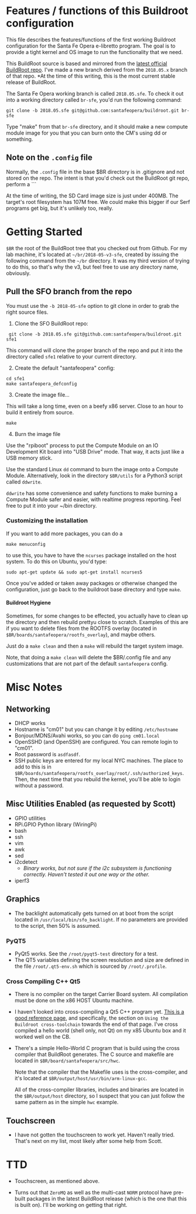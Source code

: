 # Features / functions of this Buildroot configuration

This file describes the features/functions of the first working Buildroot configuration for the Santa Fe Opera e-libretto program.  The goal is to provide a tight kernel and OS image to run the functionality that we need.

This BuildRoot source is based and mirrored from the [latest official BuildRoot repo]( http://git.buildroot.net/buildroot/).  I've made a new branch derived from the ```2018.05.x``` branch of that repo.  *At the time of this writing, this is the most current stable release of BuildRoot.

The Santa Fe Opera working branch is called ```2018.05.sfe```.  To check it out into a working directory called ```br-sfe```, you'd run the following command:

```
git clone -b 2018.05.sfe git@github.com:santafeopera/buildroot.git br-sfe
```

Type "make" from that ```br-sfe``` directory, and it should make a new compute module image for you that you can burn onto the CM's using dd or something.

## Note on the ```.config``` file

Normally, the ```.config``` file in the base $BR directory is in .gitignore and not stored on the repo.  The intent is that you'd check out the BuildRoot git repo, perform a ```

At the time of writing, the SD Card image size is just under 400MB.  The target's root filesystem has 107M free.  We could make this bigger if our Serf programs get big, but it's unlikely too, really.

# Getting Started
```$BR```  the root of the BuildRoot tree that you checked out from Github.  For my lab machine, it's located at ```~/br/2018-05-v3-sfe```, created by issuing the following command from the ```~/br``` directory.  It was my third version of trying to do this, so that's why the v3, but feel free to use any directory name, obviously.

## Pull the SFO branch from the repo

You must use the ```-b 2018-05-sfe``` option to git clone in order to grab the right source files.

1. Clone the SFO BuildRoot repo:
```
 git clone -b 2018.05.sfe git@github.com:santafeopera/buildroot.git sfe1
```

  This command will clone the proper branch of the repo and put it into the directory called ```sfe1``` relative to your current directory.

2. Create the default "santafeopera" config:
```
cd sfe1
make santafeopera_defconfig
```

3. Create the image file...

  This will take a long time, even on a beefy x86 server.  Close to an hour to build it entirely from source.
```
make
```

4. Burn the image file

  Use the "rpiboot" process to put the Compute Module on an IO Development Kit board into "USB Drive" mode.  That way, it acts just like a USB memory stick.

  Use the standard Linux ```dd``` command to burn the image onto a Compute Module.  Alternatively, look in the directory ```$BR/utils``` for a Python3 script called ```ddwrite```.

  ```ddwrite``` has some convenience and safety functions to make burning a Compute Module safer and easier, with realtime progress reporting. Feel free to put it into your ~/bin directory.

### Customizing the installation

If you want to add more packages, you can do a

```
make menuconfig
```

to use this, you have to have the ```ncurses``` package installed on the host system. To do this on Ubuntu, you'd type:

```
sudo apt-get update && sudo apt-get install ncurses5
```

Once you've added or taken away packages or otherwise changed the configuration, just go back to the buildroot base directory and type ```make```.

#### Buildroot Hygiene

Sometimes, for some changes to be effected, you actually have to clean up the directory and then rebuild prettyu close to scratch.  Examples of this are if you want to delete files from the ROOTFS overlay (located in ```$BR/boards/santafeopera/rootfs_overlay```), and maybe others.

Just do a ```make clean``` and then a ```make``` will rebuild the target system image.

Note, that doing a ```make clean``` will delete the $BR/.config file and any customizations that are not part of the default ```santafeopera``` config.

# Misc Notes

## Networking

* DHCP works
* Hostname is "cm01" but you can change it by editing ```/etc/hostname```
* Bonjour/MDNS/Avahi works, so you can do ```ping cm01.local```
* OpenSSHD (and OpenSSH) are configured.  You can remote login to "cm01".
* Root password is ```asdfasdf```.
* SSH public keys are entered for my local NYC machines.  The place to add to this is in ```$BR/boards/santafeopera/rootfs_overlay/root/.ssh/authorized_keys```.  Then, the next time that you rebuild the kernel, you'll be able to login without a password.

## Misc Utilities Enabled (as requested by Scott)

* GPIO utilities
* RPi.GPIO Python library (WiringPi)
* bash
* ssh
* vim
* awk
* sed
* i2cdetect
    * *Binary works, but not sure if the i2c subsystem is functioning correctly. Haven't tested it out one way or the other.*
* iperf3

## Graphics

* The backlight automatically gets turned on at boot from the script located in ```/usr/local/bin/sfo_backlight```.  If no parameters are provided to the script, then 50% is assumed.

### PyQT5
* PyQt5 works. See the ```/root/pyqt5-test``` directory for a test.
* The QT5 variables defining the screen resolution and size are defined in the file ```/root/.qt5-env.sh``` which is sourced by ```/root/.profile```.

### Cross Compiling C++ Qt5

* There is no compiler on the target Carrier Board system.  All compilation must be done on the x86 HOST Ubuntu machine.

* I haven't looked into cross-compiling a Qt5 C++ program yet.  [This is a good reference page](http://www.jumpnowtek.com/rpi/Raspberry-Pi-Systems-with-Buildroot.html), and specifically, the section on ```Using the Buildroot cross-toolchain``` towards the end of that page.  I've cross compiled a hello world (shell only, not Qt) on my x85 Ubuntu box and it worked well on the CB.

* There's a simple Hello-World C program that is build using the cross compiler that BuildRoot generates.  The C source and makefile are located in ```$BR/board/santafeopera/src/hwc```.

  Note that the compiler that the Makefile uses is the cross-compiler, and it's located at ```$BR/output/host/usr/bin/arm-linux-gcc```.

  All of the cross-compiler libraries, includes and binaries are located in the ```$BR/output/host``` directory, so I suspect that you can just follow the same pattern as in the simple ```hwc``` example.

## Touchscreen

* I have not gotten the touchscreen to work yet.  Haven't really tried.  That's next on my list, most likely after some help from Scott.

# TTD

* Touchscreen, as mentioned above.

* Turns out that ```ZeroMQ``` as well as the multi-cast ```NORM``` protocol have pre-built packages in the latest BuildRoot release (which is the one that this is built on).  I'll be working on getting that right.
